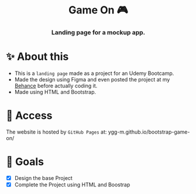 <div align="center"> 
    <h1>Game On 🎮</h1>
    <h3>Landing page for a mockup app.</h3>
</div>

# ✨ About this
- This is a `landing page` made as a project for an Udemy Bootcamp.
- Made the design using Figma and even posted the project at my [Behance](https://www.behance.net/gallery/140523247/Game-On-Project) before actually coding it.
- Made using HTML and Bootstrap.

# 🚀 Access
The website is hosted by `GitHub Pages` at: ygg-m.github.io/bootstrap-game-on/

# 🎯 Goals
- [x] Design the base Project  
- [x] Complete the Project using HTML and Boostrap
